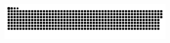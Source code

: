 ![Snake animation](https://github.com/Srivathsav-max/Srivathsav-max/blob/output/github-contribution-grid-snake.svg)